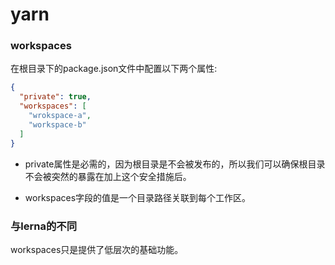 # yarn

### workspaces

在根目录下的package.json文件中配置以下两个属性:

```JSON
{
  "private": true,
  "workspaces": [
    "wrokspace-a",
    "workspace-b"
  ]
}
```

- private属性是必需的，因为根目录是不会被发布的，所以我们可以确保根目录不会被突然的暴露在加上这个安全措施后。

- workspaces字段的值是一个目录路径关联到每个工作区。

### 与lerna的不同

workspaces只是提供了低层次的基础功能。